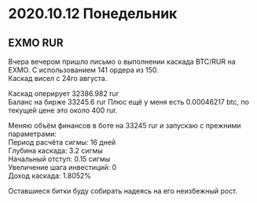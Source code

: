 # 2020.10.12 Понедельник
## EXMO RUR
Вчера вечером пришло письмо о выполнении каскада BTC/RUR на EXMO. С использованием 141 ордера из 150.  
Каскад висел с 24го августа.

Каскад оперирует 32386.982 rur    
Баланс на бирже 33245.6 rur
Плюс ещё у меня есть 0.00046217 btc, по текущей цене это около 400 rur.

Меняю объём финансов в боте на 33245 rur и запускаю с прежними параметрами:  
Период расчёта сигмы: 16 дней  
Глубина каскада: 3.2 сигмы  
Начальный отступ: 0.15 сигмы  
Увеличение шага инвестиций: 0  
Доход каскада: 1.8052%  

Оставшиеся битки буду собирать надеясь на его неизбежный рост.
